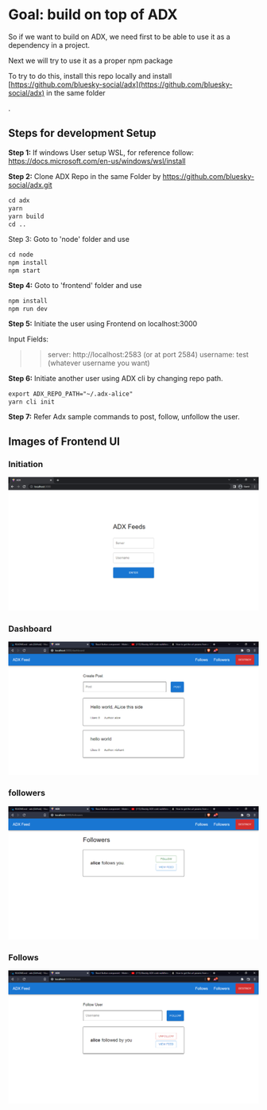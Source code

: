 # Goal: build on top of ADX

So if we want to build on ADX, we need first to be able to use it as a dependency in a project.

Next we will try to use it as a proper npm package

To try to do this, install this repo locally and install [https://github.com/bluesky-social/adx](https://github.com/bluesky-social/adx) in the same folder

.

## Steps for development Setup

**Step 1:** If windows User setup WSL, for reference follow:  https://docs.microsoft.com/en-us/windows/wsl/install

**Step 2:** Clone ADX Repo in the same Folder by https://github.com/bluesky-social/adx.git
```
cd adx
yarn
yarn build
cd ..
```

Step 3: Goto to 'node' folder and use
```
cd node
npm install
npm start
```

**Step 4:** Goto to 'frontend' folder and use
```
npm install
npm run dev
```

**Step 5:** Initiate the user using Frontend on localhost:3000

Input Fields:
>> server: http://localhost:2583 (or at port 2584)
>> username: test (whatever username you want)



**Step 6:** Initiate another user using ADX cli by changing repo path.
```
export ADX_REPO_PATH="~/.adx-alice"
yarn cli init
```

**Step 7:** Refer Adx sample commands to post, follow, unfollow the user.


## Images of Frontend UI

### Initiation

![Initiation](./images//Initiation.PNG?raw=true "Initiation")

### Dashboard

![Dashboard](./images//Dashboard.PNG?raw=true "Dashboard")

### followers

![followers](./images//followers.PNG?raw=true "followers")

### Follows

![Follows](./images//Follows.PNG?raw=true "Follows")
